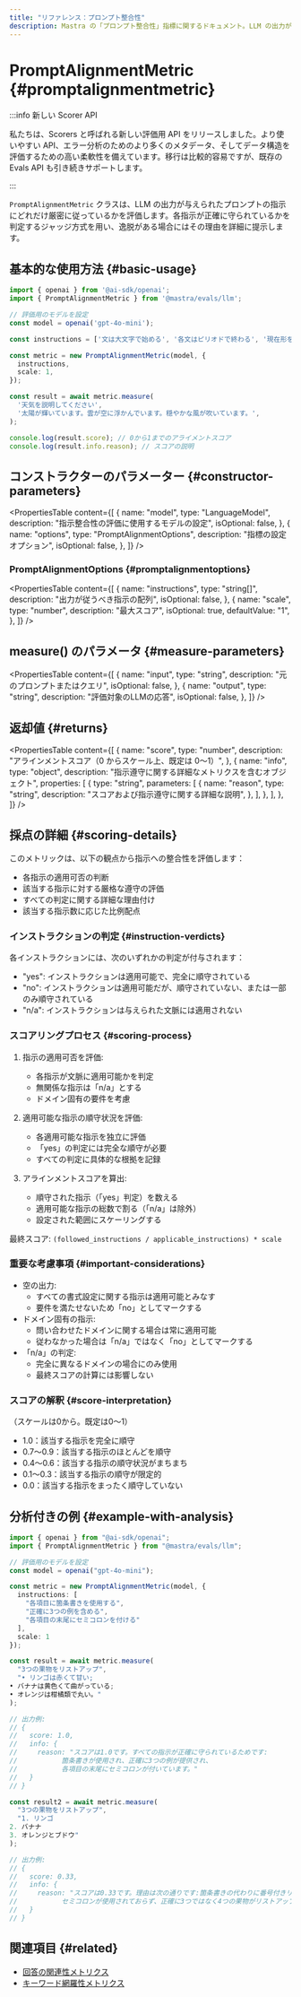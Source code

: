 ```yaml
---
title: "リファレンス：プロンプト整合性"
description: Mastra の「プロンプト整合性」指標に関するドキュメント。LLM の出力が与えられたプロンプトの指示にどの程度従っているかを評価します。
---
```


# PromptAlignmentMetric \{#promptalignmentmetric\}

:::info 新しい Scorer API

私たちは、Scorers と呼ばれる新しい評価用 API をリリースしました。より使いやすい API、エラー分析のためのより多くのメタデータ、そしてデータ構造を評価するための高い柔軟性を備えています。移行は比較的容易ですが、既存の Evals API も引き続きサポートします。

:::

`PromptAlignmentMetric` クラスは、LLM の出力が与えられたプロンプトの指示にどれだけ厳密に従っているかを評価します。各指示が正確に守られているかを判定するジャッジ方式を用い、逸脱がある場合にはその理由を詳細に提示します。

## 基本的な使用方法 \{#basic-usage\}

```typescript
import { openai } from '@ai-sdk/openai';
import { PromptAlignmentMetric } from '@mastra/evals/llm';

// 評価用のモデルを設定
const model = openai('gpt-4o-mini');

const instructions = ['文は大文字で始める', '各文はピリオドで終わる', '現在形を使用する'];

const metric = new PromptAlignmentMetric(model, {
  instructions,
  scale: 1,
});

const result = await metric.measure(
  '天気を説明してください',
  '太陽が輝いています。雲が空に浮かんでいます。穏やかな風が吹いています。',
);

console.log(result.score); // 0から1までのアライメントスコア
console.log(result.info.reason); // スコアの説明
```

## コンストラクターのパラメーター \{#constructor-parameters\}

<PropertiesTable
  content={[
{
name: "model",
type: "LanguageModel",
description:
"指示整合性の評価に使用するモデルの設定",
isOptional: false,
},
{
name: "options",
type: "PromptAlignmentOptions",
description: "指標の設定オプション",
isOptional: false,
},
]}
/>

### PromptAlignmentOptions \{#promptalignmentoptions\}

<PropertiesTable
  content={[
{
name: "instructions",
type: "string[]",
description: "出力が従うべき指示の配列",
isOptional: false,
},
{
name: "scale",
type: "number",
description: "最大スコア",
isOptional: true,
defaultValue: "1",
},
]}
/>

## measure() のパラメータ \{#measure-parameters\}

<PropertiesTable
  content={[
{
name: "input",
type: "string",
description: "元のプロンプトまたはクエリ",
isOptional: false,
},
{
name: "output",
type: "string",
description: "評価対象のLLMの応答",
isOptional: false,
},
]}
/>

## 返却値 \{#returns\}

<PropertiesTable
  content={[
{
name: "score",
type: "number",
description: "アラインメントスコア（0 からスケール上、既定は 0〜1）",
},
{
name: "info",
type: "object",
description:
"指示遵守に関する詳細なメトリクスを含むオブジェクト",
properties: [
{
type: "string",
parameters: [
{
name: "reason",
type: "string",
description:
"スコアおよび指示遵守に関する詳細な説明",
},
],
},
],
},
]}
/>

## 採点の詳細 \{#scoring-details\}

このメトリックは、以下の観点から指示への整合性を評価します：

* 各指示の適用可否の判断
* 該当する指示に対する厳格な遵守の評価
* すべての判定に関する詳細な理由付け
* 該当する指示数に応じた比例配点

### インストラクションの判定 \{#instruction-verdicts\}

各インストラクションには、次のいずれかの判定が付与されます：

* &quot;yes&quot;: インストラクションは適用可能で、完全に順守されている
* &quot;no&quot;: インストラクションは適用可能だが、順守されていない、または一部のみ順守されている
* &quot;n/a&quot;: インストラクションは与えられた文脈には適用されない

### スコアリングプロセス \{#scoring-process\}

1. 指示の適用可否を評価:
   * 各指示が文脈に適用可能かを判定
   * 無関係な指示は「n/a」とする
   * ドメイン固有の要件を考慮

2. 適用可能な指示の順守状況を評価:
   * 各適用可能な指示を独立に評価
   * 「yes」の判定には完全な順守が必要
   * すべての判定に具体的な根拠を記録

3. アラインメントスコアを算出:
   * 順守された指示（「yes」判定）を数える
   * 適用可能な指示の総数で割る（「n/a」は除外）
   * 設定された範囲にスケーリングする

最終スコア: `(followed_instructions / applicable_instructions) * scale`

### 重要な考慮事項 \{#important-considerations\}

* 空の出力:
  * すべての書式設定に関する指示は適用可能とみなす
  * 要件を満たせないため「no」としてマークする
* ドメイン固有の指示:
  * 問い合わせたドメインに関する場合は常に適用可能
  * 従わなかった場合は「n/a」ではなく「no」としてマークする
* 「n/a」の判定:
  * 完全に異なるドメインの場合にのみ使用
  * 最終スコアの計算には影響しない

### スコアの解釈 \{#score-interpretation\}

（スケールは0から。既定は0〜1）

* 1.0：該当する指示を完全に順守
* 0.7〜0.9：該当する指示のほとんどを順守
* 0.4〜0.6：該当する指示の順守状況がまちまち
* 0.1〜0.3：該当する指示の順守が限定的
* 0.0：該当する指示をまったく順守していない

## 分析付きの例 \{#example-with-analysis\}

```typescript
import { openai } from "@ai-sdk/openai";
import { PromptAlignmentMetric } from "@mastra/evals/llm";

// 評価用のモデルを設定
const model = openai("gpt-4o-mini");

const metric = new PromptAlignmentMetric(model, {
  instructions: [
    "各項目に箇条書きを使用する",
    "正確に3つの例を含める",
    "各項目の末尾にセミコロンを付ける"
  ],
  scale: 1
});

const result = await metric.measure(
  "3つの果物をリストアップ",
  "• リンゴは赤くて甘い;
• バナナは黄色くて曲がっている;
• オレンジは柑橘類で丸い。"
);

// 出力例:
// {
//   score: 1.0,
//   info: {
//     reason: "スコアは1.0です。すべての指示が正確に守られているためです:
//           箇条書きが使用され、正確に3つの例が提供され、
//           各項目の末尾にセミコロンが付いています。"
//   }
// }

const result2 = await metric.measure(
  "3つの果物をリストアップ",
  "1. リンゴ
2. バナナ
3. オレンジとブドウ"
);

// 出力例:
// {
//   score: 0.33,
//   info: {
//     reason: "スコアは0.33です。理由は次の通りです:箇条書きの代わりに番号付きリストが使用され、
//           セミコロンが使用されておらず、正確に3つではなく4つの果物がリストアップされています。"
//   }
// }
```

## 関連項目 \{#related\}

* [回答の関連性メトリクス](./answer-relevancy)
* [キーワード網羅性メトリクス](./keyword-coverage)